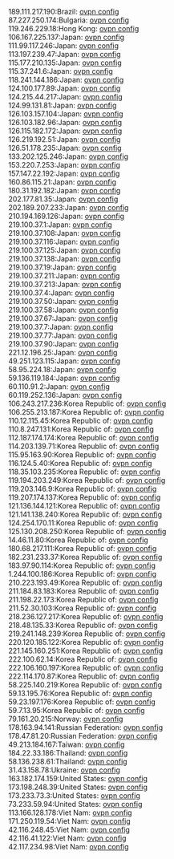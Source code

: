 189.111.217.190:Brazil: [ovpn config](vpn/189_111_217_190.ovpn)  
87.227.250.174:Bulgaria: [ovpn config](vpn/87_227_250_174.ovpn)  
119.246.229.18:Hong Kong: [ovpn config](vpn/119_246_229_18.ovpn)  
106.167.225.137:Japan: [ovpn config](vpn/106_167_225_137.ovpn)  
111.99.117.246:Japan: [ovpn config](vpn/111_99_117_246.ovpn)  
113.197.239.47:Japan: [ovpn config](vpn/113_197_239_47.ovpn)  
115.177.210.135:Japan: [ovpn config](vpn/115_177_210_135.ovpn)  
115.37.241.6:Japan: [ovpn config](vpn/115_37_241_6.ovpn)  
118.241.144.186:Japan: [ovpn config](vpn/118_241_144_186.ovpn)  
124.100.177.89:Japan: [ovpn config](vpn/124_100_177_89.ovpn)  
124.215.44.217:Japan: [ovpn config](vpn/124_215_44_217.ovpn)  
124.99.131.81:Japan: [ovpn config](vpn/124_99_131_81.ovpn)  
126.103.157.104:Japan: [ovpn config](vpn/126_103_157_104.ovpn)  
126.103.182.96:Japan: [ovpn config](vpn/126_103_182_96.ovpn)  
126.115.182.172:Japan: [ovpn config](vpn/126_115_182_172.ovpn)  
126.219.192.51:Japan: [ovpn config](vpn/126_219_192_51.ovpn)  
126.51.178.235:Japan: [ovpn config](vpn/126_51_178_235.ovpn)  
133.202.125.246:Japan: [ovpn config](vpn/133_202_125_246.ovpn)  
153.220.7.253:Japan: [ovpn config](vpn/153_220_7_253.ovpn)  
157.147.22.192:Japan: [ovpn config](vpn/157_147_22_192.ovpn)  
160.86.115.21:Japan: [ovpn config](vpn/160_86_115_21.ovpn)  
180.31.192.182:Japan: [ovpn config](vpn/180_31_192_182.ovpn)  
202.177.81.35:Japan: [ovpn config](vpn/202_177_81_35.ovpn)  
202.189.207.233:Japan: [ovpn config](vpn/202_189_207_233.ovpn)  
210.194.169.126:Japan: [ovpn config](vpn/210_194_169_126.ovpn)  
219.100.37.1:Japan: [ovpn config](vpn/219_100_37_1.ovpn)  
219.100.37.108:Japan: [ovpn config](vpn/219_100_37_108.ovpn)  
219.100.37.116:Japan: [ovpn config](vpn/219_100_37_116.ovpn)  
219.100.37.125:Japan: [ovpn config](vpn/219_100_37_125.ovpn)  
219.100.37.138:Japan: [ovpn config](vpn/219_100_37_138.ovpn)  
219.100.37.19:Japan: [ovpn config](vpn/219_100_37_19.ovpn)  
219.100.37.211:Japan: [ovpn config](vpn/219_100_37_211.ovpn)  
219.100.37.213:Japan: [ovpn config](vpn/219_100_37_213.ovpn)  
219.100.37.4:Japan: [ovpn config](vpn/219_100_37_4.ovpn)  
219.100.37.50:Japan: [ovpn config](vpn/219_100_37_50.ovpn)  
219.100.37.58:Japan: [ovpn config](vpn/219_100_37_58.ovpn)  
219.100.37.67:Japan: [ovpn config](vpn/219_100_37_67.ovpn)  
219.100.37.7:Japan: [ovpn config](vpn/219_100_37_7.ovpn)  
219.100.37.77:Japan: [ovpn config](vpn/219_100_37_77.ovpn)  
219.100.37.90:Japan: [ovpn config](vpn/219_100_37_90.ovpn)  
221.12.196.25:Japan: [ovpn config](vpn/221_12_196_25.ovpn)  
49.251.123.115:Japan: [ovpn config](vpn/49_251_123_115.ovpn)  
58.95.224.18:Japan: [ovpn config](vpn/58_95_224_18.ovpn)  
59.136.119.184:Japan: [ovpn config](vpn/59_136_119_184.ovpn)  
60.110.91.2:Japan: [ovpn config](vpn/60_110_91_2.ovpn)  
60.119.252.136:Japan: [ovpn config](vpn/60_119_252_136.ovpn)  
106.243.217.236:Korea Republic of: [ovpn config](vpn/106_243_217_236.ovpn)  
106.255.213.187:Korea Republic of: [ovpn config](vpn/106_255_213_187.ovpn)  
110.12.115.45:Korea Republic of: [ovpn config](vpn/110_12_115_45.ovpn)  
110.8.247.131:Korea Republic of: [ovpn config](vpn/110_8_247_131.ovpn)  
112.187.174.174:Korea Republic of: [ovpn config](vpn/112_187_174_174.ovpn)  
114.203.139.71:Korea Republic of: [ovpn config](vpn/114_203_139_71.ovpn)  
115.95.163.90:Korea Republic of: [ovpn config](vpn/115_95_163_90.ovpn)  
116.124.5.40:Korea Republic of: [ovpn config](vpn/116_124_5_40.ovpn)  
118.35.103.235:Korea Republic of: [ovpn config](vpn/118_35_103_235.ovpn)  
119.194.203.249:Korea Republic of: [ovpn config](vpn/119_194_203_249.ovpn)  
119.203.146.9:Korea Republic of: [ovpn config](vpn/119_203_146_9.ovpn)  
119.207.174.137:Korea Republic of: [ovpn config](vpn/119_207_174_137.ovpn)  
121.136.144.121:Korea Republic of: [ovpn config](vpn/121_136_144_121.ovpn)  
121.141.138.240:Korea Republic of: [ovpn config](vpn/121_141_138_240.ovpn)  
124.254.170.11:Korea Republic of: [ovpn config](vpn/124_254_170_11.ovpn)  
125.130.208.250:Korea Republic of: [ovpn config](vpn/125_130_208_250.ovpn)  
14.46.11.80:Korea Republic of: [ovpn config](vpn/14_46_11_80.ovpn)  
180.68.217.111:Korea Republic of: [ovpn config](vpn/180_68_217_111.ovpn)  
182.231.233.37:Korea Republic of: [ovpn config](vpn/182_231_233_37.ovpn)  
183.97.90.114:Korea Republic of: [ovpn config](vpn/183_97_90_114.ovpn)  
1.244.100.186:Korea Republic of: [ovpn config](vpn/1_244_100_186.ovpn)  
210.223.193.49:Korea Republic of: [ovpn config](vpn/210_223_193_49.ovpn)  
211.184.83.183:Korea Republic of: [ovpn config](vpn/211_184_83_183.ovpn)  
211.198.22.173:Korea Republic of: [ovpn config](vpn/211_198_22_173.ovpn)  
211.52.30.103:Korea Republic of: [ovpn config](vpn/211_52_30_103.ovpn)  
218.236.127.217:Korea Republic of: [ovpn config](vpn/218_236_127_217.ovpn)  
218.48.135.33:Korea Republic of: [ovpn config](vpn/218_48_135_33.ovpn)  
219.241.148.239:Korea Republic of: [ovpn config](vpn/219_241_148_239.ovpn)  
220.120.185.122:Korea Republic of: [ovpn config](vpn/220_120_185_122.ovpn)  
221.145.160.251:Korea Republic of: [ovpn config](vpn/221_145_160_251.ovpn)  
222.100.62.14:Korea Republic of: [ovpn config](vpn/222_100_62_14.ovpn)  
222.106.160.197:Korea Republic of: [ovpn config](vpn/222_106_160_197.ovpn)  
222.114.170.87:Korea Republic of: [ovpn config](vpn/222_114_170_87.ovpn)  
58.225.140.219:Korea Republic of: [ovpn config](vpn/58_225_140_219.ovpn)  
59.13.195.76:Korea Republic of: [ovpn config](vpn/59_13_195_76.ovpn)  
59.23.197.176:Korea Republic of: [ovpn config](vpn/59_23_197_176.ovpn)  
59.7.13.95:Korea Republic of: [ovpn config](vpn/59_7_13_95.ovpn)  
79.161.20.215:Norway: [ovpn config](vpn/79_161_20_215.ovpn)  
178.163.94.141:Russian Federation: [ovpn config](vpn/178_163_94_141.ovpn)  
178.47.81.20:Russian Federation: [ovpn config](vpn/178_47_81_20.ovpn)  
49.213.184.167:Taiwan: [ovpn config](vpn/49_213_184_167.ovpn)  
184.22.33.186:Thailand: [ovpn config](vpn/184_22_33_186.ovpn)  
58.136.238.61:Thailand: [ovpn config](vpn/58_136_238_61.ovpn)  
31.43.158.78:Ukraine: [ovpn config](vpn/31_43_158_78.ovpn)  
163.182.174.159:United States: [ovpn config](vpn/163_182_174_159.ovpn)  
173.198.248.39:United States: [ovpn config](vpn/173_198_248_39.ovpn)  
173.233.73.3:United States: [ovpn config](vpn/173_233_73_3.ovpn)  
73.233.59.94:United States: [ovpn config](vpn/73_233_59_94.ovpn)  
113.166.128.178:Viet Nam: [ovpn config](vpn/113_166_128_178.ovpn)  
171.250.119.54:Viet Nam: [ovpn config](vpn/171_250_119_54.ovpn)  
42.116.248.45:Viet Nam: [ovpn config](vpn/42_116_248_45.ovpn)  
42.116.41.122:Viet Nam: [ovpn config](vpn/42_116_41_122.ovpn)  
42.117.234.98:Viet Nam: [ovpn config](vpn/42_117_234_98.ovpn)  
